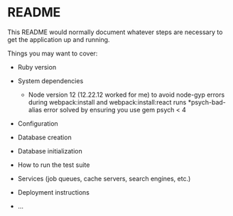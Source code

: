 # README

This README would normally document whatever steps are necessary to get the
application up and running.

Things you may want to cover:

* Ruby version

* System dependencies
	* Node version 12 (12.22.12 worked for me) to avoid node-gyp errors during webpack:install and webpack:install:react runs
	*psych-bad-alias error solved by ensuring you use gem psych < 4

* Configuration

* Database creation

* Database initialization

* How to run the test suite

* Services (job queues, cache servers, search engines, etc.)

* Deployment instructions

* ...
